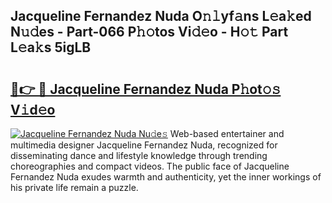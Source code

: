 ## Jacqueline Fernandez Nuda O𝚗𝚕yf𝚊ns L𝚎a𝚔ed N𝚞𝚍es - Part-066 P𝚑𝚘tos Vi𝚍𝚎o - H𝚘𝚝 Part L𝚎a𝚔s 5igLB

# <h2><a href="http://kf07on.oniu.top/?m=Jacqueline+Fernandez+Nuda">🔗👉 🔴 Jacqueline Fernandez Nuda P𝚑ot𝚘𝚜 V𝚒d𝚎o</a></h2>

[![Jacqueline Fernandez Nuda Nu𝚍e𝚜](https://i.imgur.com/0qMVB7G.gif)](http://kf07on.oniu.top/?m=Jacqueline+Fernandez+Nuda)
Web-based entertainer and multimedia designer Jacqueline Fernandez Nuda, recognized for disseminating dance and lifestyle knowledge through trending choreographies and compact videos. The public face of Jacqueline Fernandez Nuda exudes warmth and authenticity, yet the inner workings of his private life remain a puzzle.  
